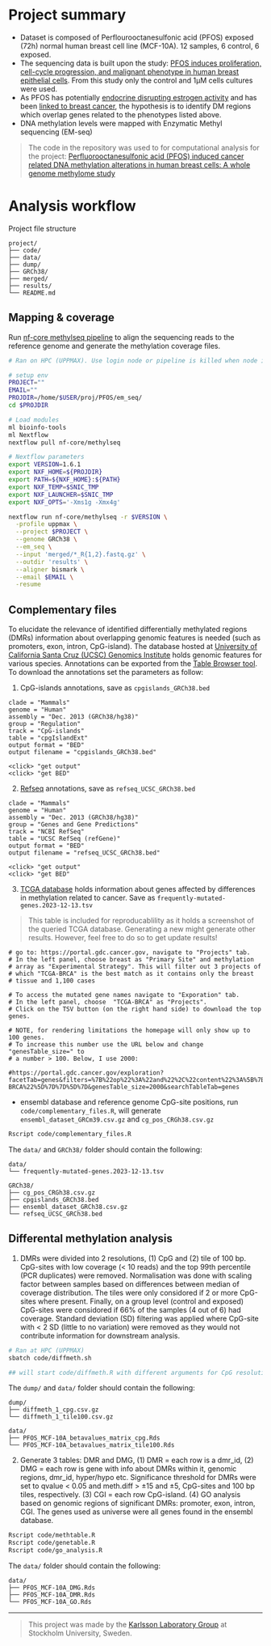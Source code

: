 # Project summary

+ Dataset is composed of Perflourooctanesulfonic acid (PFOS) exposed (72h) normal human breast cell line (MCF-10A). 12 samples, 6 control, 6 exposed.
+ The sequencing data is built upon the study: [PFOS induces proliferation, cell-cycle progression, and malignant phenotype in human breast epithelial cells](https://doi.org/10.1007/s00204-017-2077-8). From this study only the control and 1µM cells cultures were used.
+ As PFOS has potentially [endocrine disrupting estrogen activity](https://doi.org/10.1111/j.1365-2605.2008.00870.x) and has been [linked to breast cancer](https://doi.org/10.1186/1476-069X-10-88), the hypothesis is to identify DM regions which overlap genes related to the phenotypes listed above.
+ DNA methylation levels were mapped with Enzymatic Methyl sequencing (EM-seq)

>The code in the repository was used to for computational analysis for the project: [Perfluorooctanesulfonic acid (PFOS) induced cancer related DNA methylation alterations in human breast cells: A whole genome methylome study](https://doi.org/10.1016/j.scitotenv.2024.174864)

# Analysis workflow

Project file structure

```
project/
├── code/
├── data/
├── dump/
├── GRCh38/
├── merged/
├── results/
└── README.md
```

## Mapping & coverage

Run [nf-core methylseq pipeline](https://nf-co.re/methylseq) to align the sequencing reads to the reference genome and generate the methylation coverage files.

```sh
# Ran on HPC (UPPMAX). Use login node or pipeline is killed when node is killed

# setup env
PROJECT=""
EMAIL=""
PROJDIR=/home/$USER/proj/PFOS/em_seq/
cd $PROJDIR

# Load modules
ml bioinfo-tools 
ml Nextflow
nextflow pull nf-core/methylseq

# Nextflow parameters
export VERSION=1.6.1
export NXF_HOME=${PROJDIR}
export PATH=${NXF_HOME}:${PATH}
export NXF_TEMP=$SNIC_TMP
export NXF_LAUNCHER=$SNIC_TMP
export NXF_OPTS='-Xms1g -Xmx4g'

nextflow run nf-core/methylseq -r $VERSION \
  -profile uppmax \
  --project $PROJECT \
  --genome GRCh38 \
  --em_seq \
  --input 'merged/*_R{1,2}.fastq.gz' \
  --outdir 'results' \
  --aligner bismark \
  --email $EMAIL \
  -resume
```

## Complementary files

To elucidate the relevance of identified differentially methylated regions (DMRs) information about overlapping genomic features is needed (such as promoters, exon, intron, CpG-island). The database hosted at [University of California Santa Cruz (UCSC) Genomics Institute](https://genome-euro.ucsc.edu/index.html) holds genomic features for various species. Annotations can be exported from the [Table Browser tool](https://genome-euro.ucsc.edu/cgi-bin/hgTables). To download the annotations set the parameters as follow:

1. CpG-islands annotations, save as `cpgislands_GRCh38.bed`

```
clade = "Mammals" 
genome = "Human"
assembly = "Dec. 2013 (GRCh38/hg38)"
group = "Regulation"
track = "CpG-islands"
table = "cpgIslandExt"
output format = "BED"
output filename = "cpgislands_GRCh38.bed"

<click> "get output" 
<click> "get BED"
```

2. [Refseq](https://en.wikipedia.org/wiki/RefSeq) annotations, save as `refseq_UCSC_GRCh38.bed`

```
clade = "Mammals" 
genome = "Human"
assembly = "Dec. 2013 (GRCh38/hg38)"
group = "Genes and Gene Predictions"
track = "NCBI RefSeq"
table = "UCSC RefSeq (refGene)"
output format = "BED"
output filename = "refseq_UCSC_GRCh38.bed"

<click> "get output" 
<click> "get BED"
```

3. [TCGA database](https://portal.gdc.cancer.gov) holds information about genes affected by differences in methylation related to cancer. Save as `frequently-mutated-genes.2023-12-13.tsv`

>This table is included for reproducablility as it holds a screenshot of the queried TCGA database. Generating a new might generate other results. However, feel free to do so to get update results!

```
# go to: https://portal.gdc.cancer.gov, navigate to "Projects" tab. 
# In the left panel, choose breast as "Primary Site" and methylation 
# array as "Experimental Strategy". This will filter out 3 projects of
# which "TCGA-BRCA" is the best match as it contains only the breast 
# tissue and 1,100 cases

# To access the mutated gene names navigate to "Exporation" tab. 
# In the left panel, choose  "TCGA-BRCA" as "Projects". 
# Click on the TSV button (on the right hand side) to download the top genes. 

# NOTE, for rendering limitations the homepage will only show up to 100 genes.
# To increase this number use the URL below and change "genesTable_size=" to 
# a number > 100. Below, I use 2000:

#https://portal.gdc.cancer.gov/exploration?facetTab=genes&filters=%7B%22op%22%3A%22and%22%2C%22content%22%3A%5B%7B%22op%22%3A%22in%22%2C%22content%22%3A%7B%22field%22%3A%22cases.primary_site%22%2C%22value%22%3A%5B%22breast%22%5D%7D%7D%2C%7B%22op%22%3A%22in%22%2C%22content%22%3A%7B%22field%22%3A%22cases.project.project_id%22%2C%22value%22%3A%5B%22TCGA-BRCA%22%5D%7D%7D%5D%7D&genesTable_size=2000&searchTableTab=genes
```

+ ensembl database and reference genome CpG-site positions, run `code/complementary_files.R`, will generate `ensembl_dataset_GRCm39.csv.gz` and `cg_pos_CRGh38.csv.gz`

```sh
Rscript code/complementary_files.R
```

The `data/` and `GRCh38/` folder should contain the following: 

```
data/
└── frequently-mutated-genes.2023-12-13.tsv

GRCh38/
├── cg_pos_CRGh38.csv.gz
├── cpgislands_GRCh38.bed
├── ensembl_dataset_GRCh38.csv.gz
└── refseq_UCSC_GRCh38.bed
```

## Differental methylation analysis

1. DMRs were divided into 2 resolutions, (1) CpG and (2) tile of 100 bp. CpG-sites with low coverage (< 10 reads) and the top 99th percentile (PCR duplicates) were removed. Normalisation was done with scaling factor between samples based on differences between median of coverage distribution. The tiles were only considored if 2 or more CpG-sites where present. Finally, on a group level (control and exposed) CpG-sites were considored if 66% of the samples (4 out of 6) had coverage. Standard deviation (SD) filtering was applied where CpG-site with < 2 SD (little to no variation) were removed as they would not contribute information for downstream analysis.

```sh
# Ran at HPC (UPPMAX)
sbatch code/diffmeth.sh

## will start code/diffmeth.R with different arguments for CpG resolution
```

The `dump/` and `data/` folder should contain the following:

```
dump/
├── diffmeth_1_cpg.csv.gz
└── diffmeth_1_tile100.csv.gz

data/
├── PFOS_MCF-10A_betavalues_matrix_cpg.Rds
└── PFOS_MCF-10A_betavalues_matrix_tile100.Rds
```

2. Generate 3 tables: DMR and DMG, (1) DMR = each row is a dmr_id, (2) DMG = each row is gene with info about DMRs within it, genomic regions, dmr_id, hyper/hypo etc. Significance threshold for DMRs were set to qvalue < 0.05 and meth.diff > ±15 and ±5, CpG-sites and 100 bp tiles, respectively. (3) CGI = each row CpG-island. (4) GO analysis based on genomic regions of significant DMRs: promoter, exon, intron, CGI. The genes used as universe were all genes found in the ensembl database.

```sh
Rscript code/methtable.R
Rscript code/genetable.R
Rscript code/go_analysis.R
```

The `data/` folder should contain the following:

```
data/
├── PFOS_MCF-10A_DMG.Rds
├── PFOS_MCF-10A_DMR.Rds
└── PFOS_MCF-10A_GO.Rds
```

---

>This project was made by the [Karlsson Laboratory Group](https://karlssonlab.se/) at Stockholm University, Sweden.